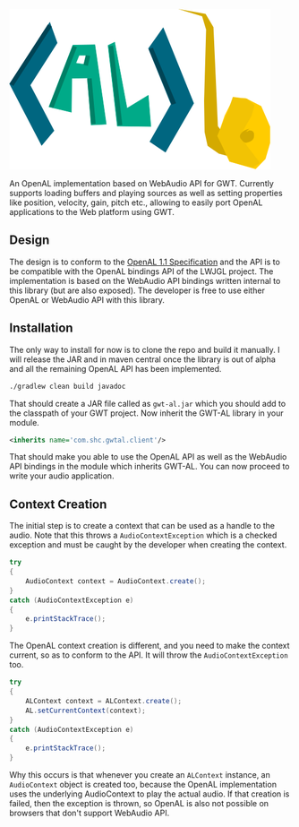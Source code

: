 ![GWT-AL Logo](logo.png)

An OpenAL implementation based on WebAudio API for GWT. Currently supports loading buffers and playing sources as well as setting properties like position, velocity, gain, pitch etc., allowing to easily port OpenAL applications to the Web platform using GWT.

## Design

The design is to conform to the [OpenAL 1.1 Specification](https://www.openal.org/documentation/openal-1.1-specification.pdf) and the API is to be compatible with the OpenAL bindings API of the LWJGL project. The implementation is based on the WebAudio API bindings written internal to this library (but are also exposed). The developer is free to use either OpenAL or WebAudio API with this library.

## Installation

The only way to install for now is to clone the repo and build it manually. I will release the JAR and in maven central once the library is out of alpha and all the remaining OpenAL API has been implemented.

~~~bash
./gradlew clean build javadoc
~~~

That should create a JAR file called as `gwt-al.jar` which you should add to the classpath of your GWT project. Now inherit the GWT-AL library in your module.

~~~xml
<inherits name='com.shc.gwtal.client'/>
~~~

That should make you able to use the OpenAL API as well as the WebAudio API bindings in the module which inherits GWT-AL. You can now proceed to write your audio application.

## Context Creation

The initial step is to create a context that can be used as a handle to the audio. Note that this throws a `AudioContextException` which is a checked exception and must be caught by the developer when creating the context.

~~~java
try
{
    AudioContext context = AudioContext.create();
}
catch (AudioContextException e)
{
    e.printStackTrace();
}
~~~

The OpenAL context creation is different, and you need to make the context current, so as to conform to the API. It will throw the `AudioContextException` too.

~~~java
try
{
    ALContext context = ALContext.create();
    AL.setCurrentContext(context);
}
catch (AudioContextException e)
{
    e.printStackTrace();
}
~~~

Why this occurs is that whenever you create an `ALContext` instance, an `AudioContext` object is created too, because the OpenAL implementation uses the underlying AudioContext to play the actual audio. If that creation is failed, then the exception is thrown, so OpenAL is also not possible on browsers that don't support WebAudio API.

